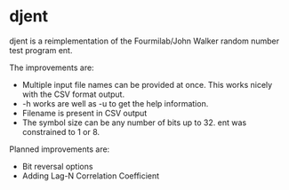 # djent
djent is a reimplementation of the Fourmilab/John Walker random number test program ent.

The improvements are:

* Multiple input file names can be provided at once. This works nicely with the CSV format output.
* -h works are well as -u to get the help information.
* Filename is present in CSV output
* The symbol size can be any number of bits up to 32. ent was constrained to 1 or 8.

Planned improvements are:

* Bit reversal options
* Adding Lag-N Correlation Coefficient




 
